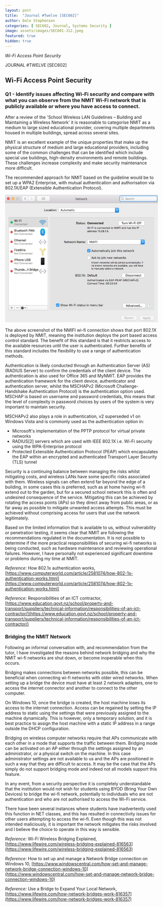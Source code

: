 ```yaml
---
layout: post
title:  "Journal #Twelve [SEC602]"
author: Dale Stephenson
categories: [ SEC602, Journal, Systems Security ]
image: assets/images/SEC601-J12.jpeg
featured: true
hidden: true
---
```

<i>Wi-Fi Access Point Security</i>

JOURNAL #TWELVE [SEC602]

<h2>Wi-Fi Access Point Security</h2>

<h3>Q1 - Identify issues affecting Wi-Fi security and compare with what you can observe from the NMIT Wi-Fi network that is publicly available or where you have access to connect.</h3> 

After a review of the 'School Wireless LAN Guidelines – Building and Maintaining a Wireless Network' it is reasonable to categorise NMIT as a medium to large sized educational provider, covering multiple departments housed in multiple buildings, spread across several sites. 

NMIT is an excellent example of the unique properties that make up the physical structure of medium and large educational providers, including  some of the common challenges that can be identified which include special use buildings, high-density environments and remote buildings. These challenges increase complexity and make security maintenance more difficult. 

The recommended approach for NMIT based on the guideline would be to set up a WPA2 Enterprise, with mutual authentication and authorisation via 802.1X/EAP (Extensible Authentication Protocol).  

<img src="/assets/images/SEC601-J12a.jpeg" alt="Screenshot of WiFi settings">

The above screenshot of the NMIFI wi-fi connection shows that port 802.1X is deployed by NMIT, meaning the institution deploys the port based access control standard. The benefit of this standard is that it restricts access to the available resources until the user is authenticated. Further benefits of this standard includes the flexibility to use a range of authentication methods. 

Authentication is likely conducted through an Authentication Server (AS) (RADIUS Server) to confirm the credentials of the client device. The authentication is also used for Office 365 and MyNMIT. EAP provides the authentication framework for the client device, authenticator and authentication server, whilst the MSCHAPv2 (Microsoft Challenge-Handshake Authentication Protocol) is the authentication option used. MSCHAP is based on username and password credentials, this means that the level of complexity in password choices by users of the system is very important to maintain security. 

MSCHAPv2 also plays a role in authentication, v2 superseded v1 on Windows Vista and is commonly used as the authentication option in:

- Microsoft's implementation of the PPTP protocol for virtual private networks
- RADIUS[2] servers which are used with IEEE 802.1X i.e. Wi-Fi security using the WPA-Enterprise protocol
- Protected Extensible Authentication Protocol (PEAP) which encapsulates the EAP within an encrypted and authenticated Transport Layer Security (TLS) tunnel

Security is a continuing balance between managing the risks whilst mitigating costs, and wireless LANs have some specific risks associated with them. Wireless signals can often extend far beyond the edge of a building, in some cases this is preferred, such as at home having wi-fi extend out to the garden, but for a secured school network this is often and undesired consequence of the service. Mitigating this can be achieved by rotating the access points (APs) so they direct away from public areas, or as far away as possible to mitigate unwanted access attempts. This must be achieved without comprising access for users that use the network legitimately. 

Based on the limited information that is available to us, without vulnerability or penetration testing, it seems clear that NMIT are following the recommendations regulated in the documentation. It is not possible to determine if the more practical responsibilities of securing wi-fi networks is being conducted, such as hardware maintenance and reviewing operational failures. However, I have personally not experienced significant downtime or problems during my time at NMIT. 

<i>Reference:</i> How 802.1x authentication works, [https://www.computerworld.com/article/2581074/how-802-1x-authentication-works.html](https://www.computerworld.com/article/2581074/how-802-1x-authentication-works.html)

<i>Reference:</i> Responsibilities of an ICT contractor, [https://www.education.govt.nz/school/property-and-transport/suppliers/technical-information/responsibilities-of-an-ict-contractor/](https://www.education.govt.nz/school/property-and-transport/suppliers/technical-information/responsibilities-of-an-ict-contractor/)

<h3>Bridging the NMIT Network</h3> 

Following an informal conversation with, and recommendation from the tutor, I have investigated the reasons behind network bridging and why the NMIT wi-fi networks are shut down, or become inoperable when this occurs. 

Bridging makes connections between networks possible, this can be beneficial when connecting wi-fi networks with older wired networks. When setting up a bridge the device must have at least 2 network adapters, one to access the internet connector and another to connect to the other computer.

On Windows 10, once the bridge is created, the host machine loses its access to the internet connection. Access can be regained by setting the IP address to static using the settings that were previously assigned to the machine dynamically. This is however, only a temporary solution, and it is best practice to assign the host machine with a static IP address in a range outside the DHCP configuration.

Bridging on wireless computer networks require that APs communicate with each other in a mode that supports the traffic between them. Bridging mode can be activated on an AP either through the settings assigned by an administrator, or a physical switch on the machine. In this case administrator settings are not available to us and the APs are positioned in such a way that they are difficult to access. It may be the case that the APs simply do not support bridging mode and indeed not all models support this feature. 

In any event, from a security perspective it is completely understandable that the institution would not wish for students using BYOD (Bring Your Own Devices) to bridge the wi-fi network, potentially to individuals who are not authentication and who are not authorised to access the Wi-Fi service. 

There have been several instances where students have inadvertently used this function in NET classes, and this has resulted in connectivity issues for other users attempting to access the wi-fi. Even though this was not intended maliciously, it is important the network mitigates the risks involved and I believe the choice to operate in this way is sensible. 

<i>Reference:</i> Wi-Fi Wireless Bridging Explained, [https://www.lifewire.com/wireless-bridging-explained-816563](https://www.lifewire.com/wireless-bridging-explained-816563)

<i>Reference:</i> How to set up and manage a Network Bridge connection on Windows 10, [https://www.windowscentral.com/how-set-and-manage-network-bridge-connection-windows-10](https://www.windowscentral.com/how-set-and-manage-network-bridge-connection-windows-10)

<i>Reference:</i> Use a Bridge to Expand Your Local Network, [https://www.lifewire.com/how-network-bridges-work-816357](https://www.lifewire.com/how-network-bridges-work-816357)


